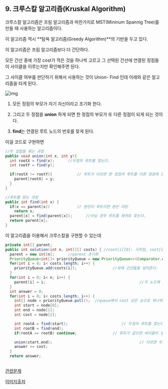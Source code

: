 ## 9. 크루스칼 알고리즘(Kruskal Algorithm)

크루스칼 알고리즘은 프림 알고리즘과 마찬가지로 MST(Mininum Spannig Tree)를 만들 때 사용하는 알고리즘이다. 

이 알고리즘 역시 **탐욕 알고리즘(Greedy Algorithm)**의 기반을 두고 있다.

이 알고리즘은 프림 알고리즘보다 더 간단하다. 



모든 간선 중에 가장 cost가 적은 것을 하나씩 고르고 그 선택된 간선에 연결된 정점들이 사이클을 이루는지만 확인해주면 된다. 

그 사이클 여부를 판단하기 위해서 사용하는 것이 Union- Find 인데 아래와 같은 알고리즘을 타게 된다. 

![img](https://gmlwjd9405.github.io/images/algorithm-union-find/union-find-example.png)


1. 모든 정점의 부모가 자기 자신이라고 초기화 한다. 

2. 그리고 두 정점을 **union** 하게 되면 한 정점의 부모가 또 다른 정점이 되게 되는 것이다. 
3. **find**는 연결된 루트 노드의 번호를 찾게 된다. 

이걸 코드로 구현하면

```java
//두 집합을 묶는 과정
public void union(int x, int y){
  int rootX = find(x);		//두점의 루트를 찾는다.
  int rootY = find(y);

  if(rootX != rootY){			// 루트가 다르면 한 정점의 루트를 다른 정점에 연결한다.
    parent[rootX] = y;
  }
}

//루트를 찾는 과정
public int find(int x) {
  if(x == parent[x])			// 본인이 루트이면 본인 리턴
    return x;
  parent[x] = find(parent[x]);		//아닐 경우 루트를 재귀로 찾는다.
  return parent[x];
}
```



이 알고리즘을 이용해서 크루스칼을 구현할 수 있는데



```java
private int[] parent;
public int solution(int n, int[][] costs) {	//cost[i][0]: 시작점, cost[i][1]: 끝점, cost[i][2]: 비용
  parent = new int[n];		//parent 초기화
  PriorityQueue<int[]> priorityQueue = new PriorityQueue<>(Comparator.comparing(o -> o[2]));	// 비용이 가장 낮은 것을 뱉도록 만든 우선순위 큐
  for(int i = 0; i< costs.length; i++) {
    priorityQueue.add(costs[i]);				//큐에 간선들을 넣어준다.
  }
  for(int i = 0; i< n; i++) {
    parent[i] = i;											//각 노드에 대해서 자신의 부모를 자신으로 초기화 
  }
  int answer = 0;
  for(int i = 0; i< costs.length; i++) {
    int[] node = priorityQueue.poll();	//queue에서 cost 낮은 순으로 하나씩 꺼낸 후
    int start = node[0];
    int end = node[1];
    int cost = node[2];

    int rootA = find(start);						// 두점의 루트를 찾는다. 
    int rootB = find(end);
    if(rootA == rootB) continue;				// 루트가 같으면 싸이클이 생기므로 pass

    union(start,end);										// 다르면 두개를 union해주고 answer에 코스트를 더해준다. 
    answer += cost;
  }
  return answer;
    
```



[관련문제](https://programmers.co.kr/learn/courses/30/lessons/42861)

[이미지출처](https://gmlwjd9405.github.io/2018/08/31/algorithm-union-find.html)

